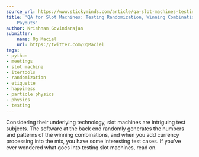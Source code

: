 ```yaml
---
source_url: https://www.stickyminds.com/article/qa-slot-machines-testing-randomization-winning-combinations-and-big-payouts
title: 'QA for Slot Machines: Testing Randomization, Winning Combinations, and Big
    Payouts'
author: Krishnan Govindarajan
submitter:
    name: Og Maciel
    url: https://twitter.com/OgMaciel
tags:
- python
- meetings
- slot machine
- itertools
- randomization
- etiquette
- happiness
- particle physics
- physics
- testing
---
```


Considering their underlying technology, slot machines are intriguing test subjects. The software at the back end randomly generates the numbers and patterns of the winning combinations, and when you add currency processing into the mix, you have some interesting test cases. If you\'ve ever wondered what goes into testing slot machines, read on.
